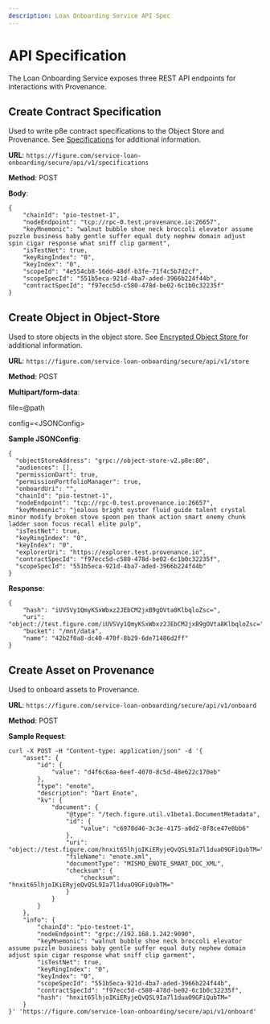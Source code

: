 ```yaml
---
description: Loan Onboarding Service API Spec
---
```


# API Specification

The Loan Onboarding Service exposes three REST API endpoints for interactions with Provenance.&#x20;

## Create Contract Specification

Used to write p8e contract specifications to the Object Store and Provenance. See [Specifications](https://docs.provenance.io/p8e/p8e-usage/specifications) for additional information.&#x20;

**URL**: `https://figure.com/service-loan-onboarding/secure/api/v1/specifications`

**Method**: POST

**Body**:

```
{
    "chainId": "pio-testnet-1",
    "nodeEndpoint": "tcp://rpc-0.test.provenance.io:26657",
    "keyMnemonic": "walnut bubble shoe neck broccoli elevator assume puzzle business baby gentle suffer equal duty nephew domain adjust spin cigar response what sniff clip garment",
    "isTestNet": true,
    "keyRingIndex": "0",
    "keyIndex": "0",
    "scopeId": "4e554cb8-56dd-48df-b3fe-71f4c5b7d2cf",
    "scopeSpecId": "551b5eca-921d-4ba7-aded-3966b224f44b",
    "contractSpecId": "f97ecc5d-c580-478d-be02-6c1b0c32235f"
}
```

## Create Object in Object-Store

Used to store objects in the object store. See [Encrypted Object Store ](https://docs.provenance.io/p8e/overview/encrypted-object-store)for additional information.

**URL**: `https://figure.com/service-loan-onboarding/secure/api/v1/store`

**Method**: POST

**Multipart/form-data**:

file=@path

config=\<JSONConfig>

**Sample JSONConfig**:

```
{
  "objectStoreAddress": "grpc://object-store-v2.p8e:80",
  "audiences": [],
  "permissionDart": true,
  "permissionPortfolioManager": true,
  "onboardUri": "",
  "chainId": "pio-testnet-1",
  "nodeEndpoint": "tcp://rpc-0.test.provenance.io:26657",
  "keyMnemonic": "jealous bright oyster fluid guide talent crystal minor modify broken stove spoon pen thank action smart enemy chunk ladder soon focus recall elite pulp",
  "isTestNet": true,
  "keyRingIndex": "0",
  "keyIndex": "0",
  "explorerUri": "https://explorer.test.provenance.io",
  "contractSpecId": "f97ecc5d-c580-478d-be02-6c1b0c32235f",
  "scopeSpecId": "551b5eca-921d-4ba7-aded-3966b224f44b"
}
```

**Response**:

```
{
    "hash": "iUVSVy1QmyKSxWbxz2JEbCM2jxB9gOVta8KlbqloZsc=",
    "uri": "object://test.figure.com/iUVSVy1QmyKSxWbxz2JEbCM2jxB9gOVta8KlbqloZsc=",
    "bucket": "/mnt/data",
    "name": "42b2f0a8-dc40-470f-8b29-6de71486d2ff"
}
```

## Create Asset on Provenance

Used to onboard assets to Provenance.&#x20;

**URL**: `https://figure.com/service-loan-onboarding/secure/api/v1/onboard`

**Method**: POST

**Sample Request**:

```
curl -X POST -H "Content-type: application/json" -d '{
    "asset": {
        "id": {
            "value": "d4f6c6aa-6eef-4070-8c5d-48e622c170eb"
        },
        "type": "enote",
        "description": "Dart Enote",
        "kv": {
            "document": {
                "@type": "/tech.figure.util.v1beta1.DocumentMetadata",
                "id": {
                    "value": "c6978d46-3c3e-4175-a0d2-8f8ce47e8bb6"
                },
                "uri": "object://test.figure.com/hnxit65lhjoIKiERyjeQvQSL9Ia7l1duaO9GFiQubTM=",
                "fileName": "enote.xml",
                "documentType": "MISMO_ENOTE_SMART_DOC_XML",
                "checksum": {
                    "checksum": "hnxit65lhjoIKiERyjeQvQSL9Ia7l1duaO9GFiQubTM="
                }
            }
        }
    },
    "info": {
        "chainId": "pio-testnet-1",
        "nodeEndpoint": "grpc://192.168.1.242:9090",
        "keyMnemonic": "walnut bubble shoe neck broccoli elevator assume puzzle business baby gentle suffer equal duty nephew domain adjust spin cigar response what sniff clip garment",
        "isTestNet": true,
        "keyRingIndex": "0",
        "keyIndex": "0",
        "scopeSpecId": "551b5eca-921d-4ba7-aded-3966b224f44b",
        "contractSpecId": "f97ecc5d-c580-478d-be02-6c1b0c32235f",
        "hash": "hnxit65lhjoIKiERyjeQvQSL9Ia7l1duaO9GFiQubTM="
    }
}' 'https://figure.com/service-loan-onboarding/secure/api/v1/onboard'
```
